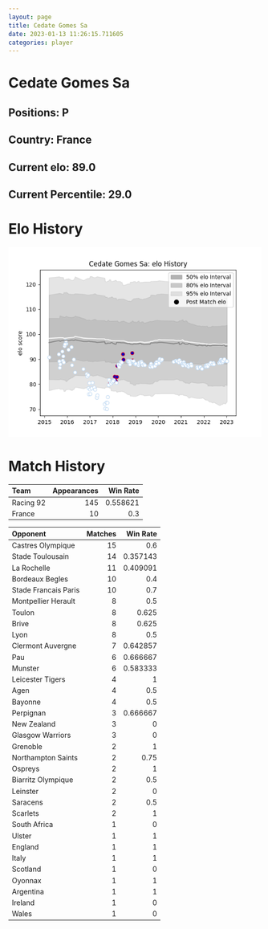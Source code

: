 ```yaml
---  
layout: page  
title: Cedate Gomes Sa  
date: 2023-01-13 11:26:15.711605  
categories: player  
---
```

# Cedate Gomes Sa

## Positions: P

## Country: France

## Current elo: 89.0

## Current Percentile: 29.0

# Elo History


![elo history](history_CedateGomesSa.png)
# Match History


| Team      |   Appearances |   Win Rate |
|:----------|--------------:|-----------:|
| Racing 92 |           145 |   0.558621 |
| France    |            10 |   0.3      |

| Opponent             |   Matches |   Win Rate |
|:---------------------|----------:|-----------:|
| Castres Olympique    |        15 |   0.6      |
| Stade Toulousain     |        14 |   0.357143 |
| La Rochelle          |        11 |   0.409091 |
| Bordeaux Begles      |        10 |   0.4      |
| Stade Francais Paris |        10 |   0.7      |
| Montpellier Herault  |         8 |   0.5      |
| Toulon               |         8 |   0.625    |
| Brive                |         8 |   0.625    |
| Lyon                 |         8 |   0.5      |
| Clermont Auvergne    |         7 |   0.642857 |
| Pau                  |         6 |   0.666667 |
| Munster              |         6 |   0.583333 |
| Leicester Tigers     |         4 |   1        |
| Agen                 |         4 |   0.5      |
| Bayonne              |         4 |   0.5      |
| Perpignan            |         3 |   0.666667 |
| New Zealand          |         3 |   0        |
| Glasgow Warriors     |         3 |   0        |
| Grenoble             |         2 |   1        |
| Northampton Saints   |         2 |   0.75     |
| Ospreys              |         2 |   1        |
| Biarritz Olympique   |         2 |   0.5      |
| Leinster             |         2 |   0        |
| Saracens             |         2 |   0.5      |
| Scarlets             |         2 |   1        |
| South Africa         |         1 |   0        |
| Ulster               |         1 |   1        |
| England              |         1 |   1        |
| Italy                |         1 |   1        |
| Scotland             |         1 |   0        |
| Oyonnax              |         1 |   1        |
| Argentina            |         1 |   1        |
| Ireland              |         1 |   0        |
| Wales                |         1 |   0        |